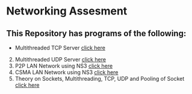# Networking Assesment
## This Repository has programs of the following:

* Multithreaded TCP Server [click here](https://github.com/dheeraj-2000/task2_computernetworks/tree/master/Multithreaded_TCP_Server_Client)
2. Multithreaded UDP Server [click here](https://github.com/AnkitDimri/task2_computernetworks/tree/master/udp)
3. P2P LAN Network using NS3 [click here](https://github.com/AnkitDimri/task2_computernetworks/tree/master/p2p_lans)
4. CSMA LAN Network using NS3 [click here](https://github.com/AnkitDimri/task2_computernetworks/tree/master/csma_udp_tcp)
5. Theory on Sockets, Multithreading, TCP, UDP and Pooling of Socket [click here](https://github.com/AnkitDimri/task2_computernetworks/tree/master/csma_udp_tcp)
